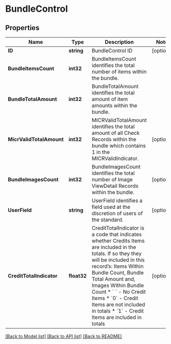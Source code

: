 # BundleControl

## Properties

Name | Type | Description | Notes
------------ | ------------- | ------------- | -------------
**ID** | **string** | BundleControl ID | [optional] 
**BundleItemsCount** | **int32** | BundleItemsCount identifies the total number of items within the bundle. | 
**BundleTotalAmount** | **int32** | BundleTotalAmount identifies the total amount of item amounts within the bundle. | 
**MicrValidTotalAmount** | **int32** | MICRValidTotalAmount identifies the total amount of all Check Records within the bundle which contains 1 in the MICRValidIndicator. | [optional] 
**BundleImagesCount** | **int32** | BundleImagesCount identifies the total number of Image ViewDetail Records  within the bundle. | [optional] 
**UserField** | **string** | UserField identifies a field used at the discretion of users of the standard. | [optional] 
**CreditTotalIndicator** | **float32** | CreditTotalIndicator is a code that indicates whether Credits Items are included in the totals. If so they  they will be included in this record’s: Items Within Bundle Count, Bundle Total Amount and, Images Within Bundle Count * &#x60; &#x60; - No Credit Items * &#x60;0&#x60; - Credit Items are not included in totals * &#x60;1&#x60; - Credit Items are included in totals  | [optional] 

[[Back to Model list]](../README.md#documentation-for-models) [[Back to API list]](../README.md#documentation-for-api-endpoints) [[Back to README]](../README.md)


